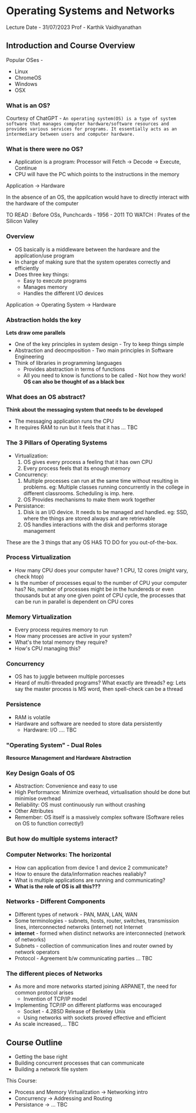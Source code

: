 # Operating Systems and Networks

Lecture Date - 31/07/2023
Prof - Karthik Vaidhyanathan

## Introduction and Course Overview

Popular OSes - 
* Linux
* ChromeOS
* Windows
* OSX

### **What is an OS?**

Courtesy of ChatGPT - ```An operating system(OS) is a type of system software that manages computer hardware/software resources and provides various services for programs. It essentially acts as an intermediary between users and computer hardware.```

### What is there were no OS?

* Application is a program: Processor will Fetch -> Decode -> Execute, Continue
* CPU will have the PC which points to the instructions in the memory

Application -> Hardware

In the absence of an OS, the appilcation would have to directly interact with the hardware of the computer

TO READ : Before OSs, Punchcards - 1956 - 2011
TO WATCH : Pirates of the Silicon Valley

### Overview

* OS basically is a middleware between the hardware and the appilcation/use program
* In charge of making sure that the system operates correctly and efficiently
* Does three key things:
  * Easy to execute programs
  * Manages memory
  * Handles the different I/O devices

Application -> Operating System -> Hardware

### Abstraction holds the key

**Lets draw ome parallels**

* One of the key principles in system design - Try to keep things simple
* Abstraction and deocmposition - Two main principles in Software Engineering
* Think of libraries in programming languages
  * Provides abstraction in terms of functions
  * All you need to know is functions to be called - Not how they work!
**OS can also be thought of as a black box**

### What does an OS abstract?

**Think about the messaging system that needs to be developed**

* The messaging application runs the CPU
* It requires RAM to run but it feels that it has ... TBC

### The 3 Pillars of Operating Systems

* Virtualization:
  1. OS gives every process a feeling that it has own CPU
  2. Every process feels that its enough memory
* Concurrency:
  1. Multiple processes can run at the same time without resulting in problems. eg: Multiple classes running concurrently in the college in different classrooms. Scheduling is imp. here.
  2. OS Provides mechanisms to make them work together
* Persistance:
  1. Disk is an I/O device. It needs to be managed and handled. eg: SSD, where the things are stored always and are retrievable
  2. OS handles interactions with the disk and performs storage management

These are the 3 things that any OS HAS TO DO for you out-of-the-box.

### Process Virtualization

* How many CPU does your computer have? 1 CPU, 12 cores (might vary, check htop)
* Is the number of processes equal to the number of CPU your computer has? No, number of processes might be in the hundereds or even thousands but at any one given point of CPU cycle, the processes that can be run in parallel is dependent on CPU cores

### Memory Virtualization

* Every process requires memory to run
* How many processes are active in your system?
* What's the total memory they require?
* How's CPU managing this?

### Concurrency

* OS has to juggle between multiple porcesses
* Heard of multi-threaded programs? What exactly are threads? eg: Lets say the master process is MS word, then spell-check can be a thread

### Persistence

* RAM is volatile
* Hardware and software are needed to store data persistently
  * Hardware: I/O .... TBC

### "Operating System" - Dual Roles

**Resource Management and Hardware Abstraction**

### Key Design Goals of OS 

* Abstraction: Convenience and easy to use
* High Performance: Minimize overhead, virtualisation should be done but minimise overhead
* Reliability: OS must continuously run without crashing
* Other Attributes
* Remember: OS itself is a massively complex software (Software relies on OS to function correctly!)

### But how do multiple systems interact?

### Computer Networks: The horizontal

* How can application from device 1 and device 2 communicate?
* How to ensure the data/information reaches realiably?
* What is multiple applications are running and communicating?
* **What is the role of OS is all this???**

### Networks - Different Components

* Different types of network - PAN, MAN, LAN, WAN
* Some terminologies - subnets, hosts, router, switches, transmission lines, interconnected netwroks (internet) not Internet
* **internet** - formed when distinct networks are interconnected (network of networks)
* Subnets - collection of communication lines and router owned by network operators
* Protocol - Agreement b/w communicating parties ... TBC

### The different pieces of Networks

* As more and more networks started joining ARPANET, the need for common protocol arises 
  * Invention of TCP/IP model
* Implementing TCP/IP on different platforms was encouraged
  * Socket - 4.2BSD Release of Berkeley Unix
  * Using networks with sockets proved effective and efficient
* As scale increased,... TBC

## Course Outline

* Getting the base right
* Building concurrent processes that can communicate
* Building a network file system

This Course:
* Process and Memory Virtualization -> Networking intro
* Concurrency -> Addressing and Routing
* Persistance -> ... TBC


